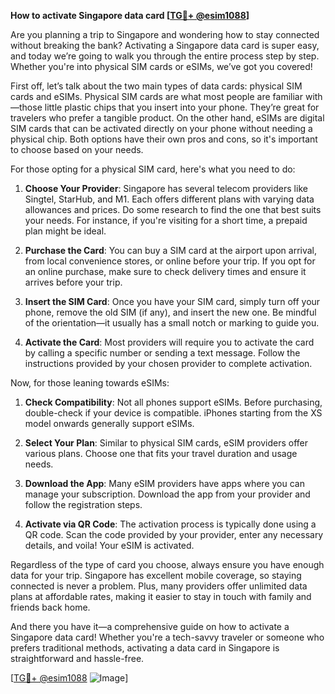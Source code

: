 **How to activate Singapore data card [[TG💪+ @esim1088](https://t.me/s/esim1088)]**

Are you planning a trip to Singapore and wondering how to stay connected without breaking the bank? Activating a Singapore data card is super easy, and today we’re going to walk you through the entire process step by step. Whether you're into physical SIM cards or eSIMs, we’ve got you covered!

First off, let’s talk about the two main types of data cards: physical SIM cards and eSIMs. Physical SIM cards are what most people are familiar with—those little plastic chips that you insert into your phone. They’re great for travelers who prefer a tangible product. On the other hand, eSIMs are digital SIM cards that can be activated directly on your phone without needing a physical chip. Both options have their own pros and cons, so it's important to choose based on your needs.

For those opting for a physical SIM card, here's what you need to do:

1. **Choose Your Provider**: Singapore has several telecom providers like Singtel, StarHub, and M1. Each offers different plans with varying data allowances and prices. Do some research to find the one that best suits your needs. For instance, if you're visiting for a short time, a prepaid plan might be ideal.

2. **Purchase the Card**: You can buy a SIM card at the airport upon arrival, from local convenience stores, or online before your trip. If you opt for an online purchase, make sure to check delivery times and ensure it arrives before your trip.

3. **Insert the SIM Card**: Once you have your SIM card, simply turn off your phone, remove the old SIM (if any), and insert the new one. Be mindful of the orientation—it usually has a small notch or marking to guide you.

4. **Activate the Card**: Most providers will require you to activate the card by calling a specific number or sending a text message. Follow the instructions provided by your chosen provider to complete activation.

Now, for those leaning towards eSIMs:

1. **Check Compatibility**: Not all phones support eSIMs. Before purchasing, double-check if your device is compatible. iPhones starting from the XS model onwards generally support eSIMs.

2. **Select Your Plan**: Similar to physical SIM cards, eSIM providers offer various plans. Choose one that fits your travel duration and usage needs.

3. **Download the App**: Many eSIM providers have apps where you can manage your subscription. Download the app from your provider and follow the registration steps.

4. **Activate via QR Code**: The activation process is typically done using a QR code. Scan the code provided by your provider, enter any necessary details, and voila! Your eSIM is activated.

Regardless of the type of card you choose, always ensure you have enough data for your trip. Singapore has excellent mobile coverage, so staying connected is never a problem. Plus, many providers offer unlimited data plans at affordable rates, making it easier to stay in touch with family and friends back home.

And there you have it—a comprehensive guide on how to activate a Singapore data card! Whether you're a tech-savvy traveler or someone who prefers traditional methods, activating a data card in Singapore is straightforward and hassle-free.

[[TG💪+ @esim1088](https://t.me/s/esim1088) ![Image](https://i.postimg.cc/Y0z9fWf4/image.png)]